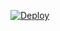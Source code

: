 [![Deploy](https://www.herokucdn.com/deploy/button.svg)](https://heroku.com/deploy?template=https://github.com/sahibziko/conf) 
